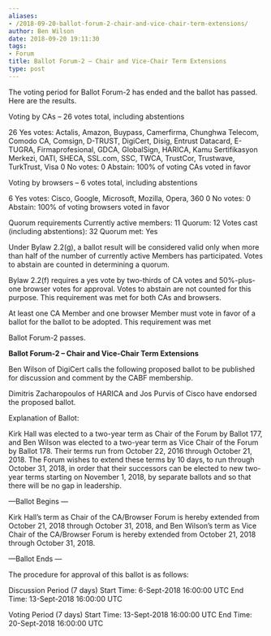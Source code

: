 ```yaml
---
aliases:
- /2018-09-20-ballot-forum-2-chair-and-vice-chair-term-extensions/
author: Ben Wilson
date: 2018-09-20 19:11:30
tags:
- Forum
title: Ballot Forum-2 – Chair and Vice-Chair Term Extensions
type: post
---
```


The voting period for Ballot Forum-2 has ended and the ballot has passed. Here are the results.

Voting by CAs – 26 votes total, including abstentions

26 Yes votes: Actalis, Amazon, Buypass, Camerfirma, Chunghwa Telecom, Comodo CA, Comsign, D-TRUST, DigiCert, Disig, Entrust Datacard, E-TUGRA, Firmaprofesional, GDCA, GlobalSign, HARICA, Kamu Sertifikasyon Merkezi, OATI, SHECA, SSL.com, SSC, TWCA, TrustCor, Trustwave, TurkTrust, Visa
0 No votes:
0 Abstain:
100% of voting CAs voted in favor

Voting by browsers – 6 votes total, including abstentions

6 Yes votes: Cisco, Google, Microsoft, Mozilla, Opera, 360
0 No votes:
0 Abstain:
100% of voting browsers voted in favor

Quorum requirements
Currently active members: 11
Quorum: 12
Votes cast (including abstentions): 32
Quorum met: Yes

Under Bylaw 2.2(g), a ballot result will be considered valid only when more than half of the number of currently active Members has participated. Votes to abstain are counted in determining a quorum.

Bylaw 2.2(f) requires a yes vote by two-thirds of CA votes and 50%-plus-one browser votes for approval. Votes to abstain are not counted for this purpose. This requirement was met for both CAs and browsers.

At least one CA Member and one browser Member must vote in favor of a ballot for the ballot to be adopted. This requirement was met

Ballot Forum-2 passes.

**Ballot Forum-2 – Chair and Vice-Chair Term Extensions**

Ben Wilson of DigiCert calls the following proposed ballot to be published for discussion and comment by the CABF membership.

Dimitris Zacharopoulos of HARICA and Jos Purvis of Cisco have endorsed the proposed ballot.

Explanation of Ballot:

Kirk Hall was elected to a two-year term as Chair of the Forum by Ballot 177, and Ben Wilson was elected to a two-year term as Vice Chair of the Forum by Ballot 178. Their terms run from October 22, 2016 through October 21, 2018. The Forum wishes to extend these terms by 10 days, to run through October 31, 2018, in order that their successors can be elected to new two-year terms starting on November 1, 2018, by separate ballots and so that there will be no gap in leadership.

—Ballot Begins —

Kirk Hall’s term as Chair of the CA/Browser Forum is hereby extended from October 21, 2018 through October 31, 2018, and Ben Wilson’s term as Vice Chair of the CA/Browser Forum is hereby extended from October 21, 2018 through October 31, 2018.

—Ballot Ends —

The procedure for approval of this ballot is as follows:

Discussion Period (7 days) Start Time: 6-Sept-2018 16:00:00 UTC End Time: 13-Sept-2018 16:00:00 UTC

Voting Period (7 days) Start Time: 13-Sept-2018 16:00:00 UTC End Time: 20-Sept-2018 16:00:00 UTC